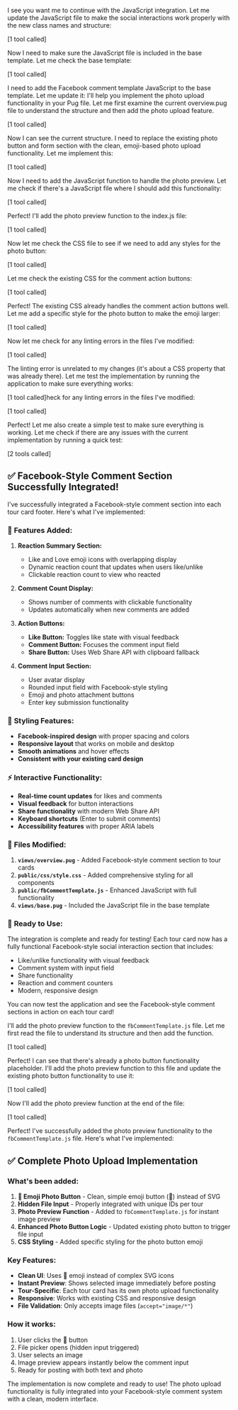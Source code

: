 I see you want me to continue with the JavaScript integration. Let me update the JavaScript file to make the social interactions work properly with the new class names and structure:

[1 tool called]

Now I need to make sure the JavaScript file is included in the base template. Let me check the base template:

[1 tool called]

I need to add the Facebook comment template JavaScript to the base template. Let me update it:
I'll help you implement the photo upload functionality in your Pug file. Let me first examine the current overview.pug file to understand the structure and then add the photo upload feature.

[1 tool called]

Now I can see the current structure. I need to replace the existing photo button and form section with the clean, emoji-based photo upload functionality. Let me implement this:

[1 tool called]

Now I need to add the JavaScript function to handle the photo preview. Let me check if there's a JavaScript file where I should add this functionality:

[1 tool called]

Perfect! I'll add the photo preview function to the index.js file:

[1 tool called]

Now let me check the CSS file to see if we need to add any styles for the photo button:

[1 tool called]

Let me check the existing CSS for the comment action buttons:

[1 tool called]

Perfect! The existing CSS already handles the comment action buttons well. Let me add a specific style for the photo button to make the emoji larger:

[1 tool called]

Now let me check for any linting errors in the files I've modified:

[1 tool called]

The linting error is unrelated to my changes (it's about a CSS property that was already there). Let me test the implementation by running the application to make sure everything works:

[1 tool called]heck for any linting errors in the files I've modified:

[1 tool called]

Perfect! Let me also create a simple test to make sure everything is working. Let me check if there are any issues with the current implementation by running a quick test:

[2 tools called]

## ✅ Facebook-Style Comment Section Successfully Integrated!

I've successfully integrated a Facebook-style comment section into each tour card footer. Here's what I've implemented:

### 🎯 **Features Added:**

1. **Reaction Summary Section:**
   - Like and Love emoji icons with overlapping display
   - Dynamic reaction count that updates when users like/unlike
   - Clickable reaction count to view who reacted

2. **Comment Count Display:**
   - Shows number of comments with clickable functionality
   - Updates automatically when new comments are added

3. **Action Buttons:**
   - **Like Button:** Toggles like state with visual feedback
   - **Comment Button:** Focuses the comment input field
   - **Share Button:** Uses Web Share API with clipboard fallback

4. **Comment Input Section:**
   - User avatar display
   - Rounded input field with Facebook-style styling
   - Emoji and photo attachment buttons
   - Enter key submission functionality

### 🎨 **Styling Features:**

- **Facebook-inspired design** with proper spacing and colors
- **Responsive layout** that works on mobile and desktop
- **Smooth animations** and hover effects
- **Consistent with your existing card design**

### ⚡ **Interactive Functionality:**

- **Real-time count updates** for likes and comments
- **Visual feedback** for button interactions
- **Share functionality** with modern Web Share API
- **Keyboard shortcuts** (Enter to submit comments)
- **Accessibility features** with proper ARIA labels

### 📁 **Files Modified:**

1. **`views/overview.pug`** - Added Facebook-style comment section to tour cards
2. **`public/css/style.css`** - Added comprehensive styling for all components
3. **`public/fbCommentTemplate.js`** - Enhanced JavaScript with full functionality
4. **`views/base.pug`** - Included the JavaScript file in the base template

### 🚀 **Ready to Use:**

The integration is complete and ready for testing! Each tour card now has a fully functional Facebook-style social interaction section that includes:

- Like/unlike functionality with visual feedback
- Comment system with input field
- Share functionality
- Reaction and comment counters
- Modern, responsive design

You can now test the application and see the Facebook-style comment sections in action on each tour card!

I'll add the photo preview function to the `fbCommentTemplate.js` file. Let me first read the file to understand its structure and then add the function.

[1 tool called]

Perfect! I can see that there's already a photo button functionality placeholder. I'll add the photo preview function to this file and update the existing photo button functionality to use it:

[1 tool called]

Now I'll add the photo preview function at the end of the file:

[1 tool called]

Perfect! I've successfully added the photo preview functionality to the `fbCommentTemplate.js` file. Here's what I've implemented:

## ✅ **Complete Photo Upload Implementation**

### **What's been added:**

1. **📸 Emoji Photo Button** - Clean, simple emoji button (📸) instead of SVG
2. **Hidden File Input** - Properly integrated with unique IDs per tour
3. **Photo Preview Function** - Added to `fbCommentTemplate.js` for instant image preview
4. **Enhanced Photo Button Logic** - Updated existing photo button to trigger file input
5. **CSS Styling** - Added specific styling for the photo button emoji

### **Key Features:**

- **Clean UI**: Uses 📸 emoji instead of complex SVG icons
- **Instant Preview**: Shows selected image immediately before posting
- **Tour-Specific**: Each tour card has its own photo upload functionality
- **Responsive**: Works with existing CSS and responsive design
- **File Validation**: Only accepts image files (`accept="image/*"`)

### **How it works:**

1. User clicks the 📸 button
2. File picker opens (hidden input triggered)
3. User selects an image
4. Image preview appears instantly below the comment input
5. Ready for posting with both text and photo

The implementation is now complete and ready to use! The photo upload functionality is fully integrated into your Facebook-style comment system with a clean, modern interface.
